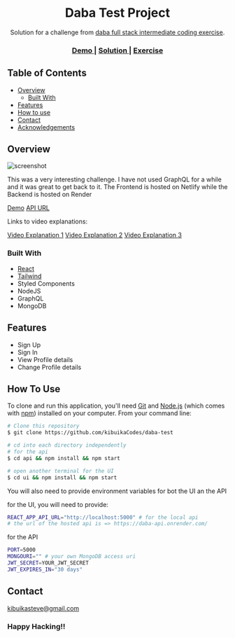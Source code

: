 <!-- Please update value in the {}  -->

<h1 align="center">Daba Test Project</h1>

<div align="center">
   Solution for a challenge from  <a href="https://investondaba.notion.site/Fullstack-Intermediate-Test-2-c911eab2a18446d4a87eb5ca938f13ad" target="_blank">daba full stack intermediate coding exercise</a>.
</div>

<div align="center">
  <h3>
    <a href="https://daba-test.netlify.app/" target="_blank">
      Demo
    </a>
    <span> | </span>
    <a href="https://daba-test.netlify.app/" target="_blank">
      Solution
    </a>
    <span> | </span>
    <a href="https://investondaba.notion.site/Fullstack-Intermediate-Test-2-c911eab2a18446d4a87eb5ca938f13ad">
      Exercise
    </a>
  </h3>
</div>

<!-- TABLE OF CONTENTS -->

## Table of Contents

- [Overview](#overview)
  - [Built With](#built-with)
- [Features](#features)
- [How to use](#how-to-use)
- [Contact](#contact)
- [Acknowledgements](#acknowledgements)

<!-- OVERVIEW -->

## Overview

![screenshot](https://raw.githubusercontent.com/kibuikaCodes/daba-test/main/ui/src/resources/images/preview.png)

This was a very interesting challenge. I have not used GraphQL for a while and it was great to get back to it. 
The Frontend is hosted on Netlify while the Backend is hosted on Render

[Demo](https://daba-test.netlify.app/)
[API URL](https://daba-api.onrender.com/)

Links to video explanations:

[Video Explanation 1](https://www.loom.com/share/c3072faae9654e3b92b915f1598963b8)
[Video Explanation 2](https://www.loom.com/share/467e4995e99a4c3a9cfd8d6f630fb05d)
[Video Explanation 3](https://www.loom.com/share/1e236c8a3ed94afaa57e8bba32d9f14e)

### Built With

<!-- This section should list any major frameworks that you built your project using. Here are a few examples.-->

- [React](https://reactjs.org/)
- [Tailwind](https://tailwindcss.com/)
- Styled Components
- NodeJS
- GraphQL
- MongoDB

## Features

<!-- List the features of your application or follow the template. Don't share the figma file here :) -->
- Sign Up
- Sign In
- View Profile details
- Change Profile details

## How To Use

<!-- Example: -->

To clone and run this application, you'll need [Git](https://git-scm.com) and [Node.js](https://nodejs.org/en/download/) (which comes with [npm](http://npmjs.com)) installed on your computer. From your command line:

```bash
# Clone this repository
$ git clone https://github.com/kibuikaCodes/daba-test

# cd into each directory independently
# for the api
$ cd api && npm install && npm start

# open another terminal for the UI
$ cd ui && npm install && npm start
```

You will also need to provide environment variables for bot the UI an the API

for the UI, you will need to provide: 
```bash
REACT_APP_API_URL="http://localhost:5000" # for the local api
# the url of the hosted api is => https://daba-api.onrender.com/
```

for the API
```bash
PORT=5000
MONGOURI="" # your own MongoDB access uri
JWT_SECRET=YOUR_JWT_SECRET
JWT_EXPIRES_IN="30 days"
```

## Contact
kibuikasteve@gmail.com


### Happy Hacking!!